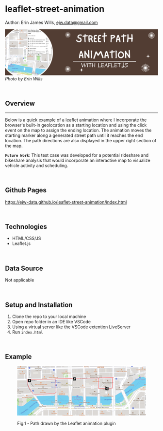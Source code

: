 # leaflet-street-animation

Author:  Erin James Wills, ejw.data@gmail.com  

![Leaflet Animation](./static/images/street-path-leaflet.png)  
<cite>Photo by Erin Wills</cite>  

<br>

## Overview
<hr>
Below is a quick example of a leaflet animation where I incorporate the browser's built-in geolocation as a starting location and using the click event on the map to assign the ending location.  The animation moves the starting marker along a generated street path until it reaches the end location.  The path directions are also displayed in the upper right section of the map.    

**`Future Work`**:  This test case was developed for a potential rideshare and bikeshare analysis that would incorporate an interactive map to visualize vehicle activity and scheduling. 

<br>  


## Github Pages  

https://ejw-data.github.io/leaflet-street-animation/index.html   

<br>

## Technologies    
*  HTML/CSS/JS
*  Leaflet.js

<br>

## Data Source  

Not applicable  

<br>

## Setup and Installation  
1. Clone the repo to your local machine
1. Open repo folder in an IDE like VSCode
1. Using a virtual server like the VSCode extention LiveServer
1. Run `index.html`  

<br>

## Example

<figure>

![Path](./static/images/path-example.png)  
<figcaption>Fig.1 - Path drawn by the Leaflet animation plugin</figcaption>
</figure>